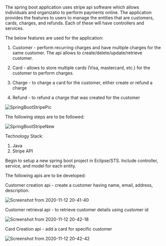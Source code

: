The spring boot application uses stripe api software which allows individuals and organizatio to perform payments online. The application provides the features to users to manage the entities that are customers, cards, charges, and refunds. Each of these will have controllers and services.

The below features are used for the application:
1) Customer - perform recurring charges and have multiple charges for the same customer. The api allows to create/delete/update/retrieve customer.


2) Card - allows to store multiple cards (Visa, mastercard, etc.) for the customer to perform charges.



3) Charge  - to charge a card for the customer, either create or refund a charge


4) Refund  - to refund a charge that was created for the customer



![SpringBootStripePic](https://user-images.githubusercontent.com/22809880/98669436-d1e6c700-236a-11eb-9561-d703b6818d5a.png)




The following steps are to be followed:

![SpringBootStripeNew](https://user-images.githubusercontent.com/22809880/98668395-43be1100-2369-11eb-9957-4c81b52ff37e.png)


Technology Stack:
1) Java
2) Stripe API


Begin to setup a new spring boot project in Eclipse/STS. Include controller, service, and model for each entity.


The following apis are to be developed:

Customer creation api - create a customer having name, email, address, description.

![Screenshot from 2020-11-12 20-41-40](https://user-images.githubusercontent.com/22809880/98974659-058c3300-24ca-11eb-8f63-170e1a4a7675.png)



Customer retrieval api - to retrieve customer details using customer id

![Screenshot from 2020-11-12 20-42-18](https://user-images.githubusercontent.com/22809880/98974981-60258f00-24ca-11eb-83a9-a54a01a9d474.png)



Card Creation api - add a card for specific customer

![Screenshot from 2020-11-12 20-42-42](https://user-images.githubusercontent.com/22809880/98975087-88ad8900-24ca-11eb-8e9e-9ef777a6bd15.png)
